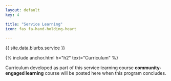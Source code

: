 ```yaml
---
layout: default
key: 4

title: "Service Learning"
icon: fas fa-hand-holding-heart

---
```


{{ site.data.blurbs.service }}

{% include anchor.html h="h2" text="Curriculum" %}

Curriculum developed as part of this ~~service learning course~~ **community-engaged learning** course will be posted here when this program concludes.

